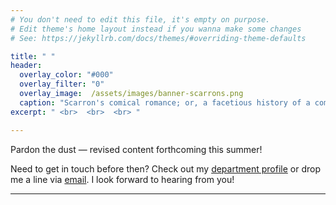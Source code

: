 ```yaml
---
# You don't need to edit this file, it's empty on purpose.
# Edit theme's home layout instead if you wanna make some changes
# See: https://jekyllrb.com/docs/themes/#overriding-theme-defaults

title: " "
header:
  overlay_color: "#000"
  overlay_filter: "0"
  overlay_image:  /assets/images/banner-scarrons.png
  caption: "Scarron's comical romance; or, a facetious history of a company of strowling stage-players (London: J. C. and William Crookje, 1676), WING S831, Huntington Library"
excerpt: " <br>  <br>  <br> "

---
```


Pardon the dust — revised content forthcoming this summer!

Need to get in touch before then? Check out my [department profile](https://english.ua.edu/people/etavares/) or drop me a line via [email](mailto:eetavares@ua.edu). I look forward to hearing from you!

---
